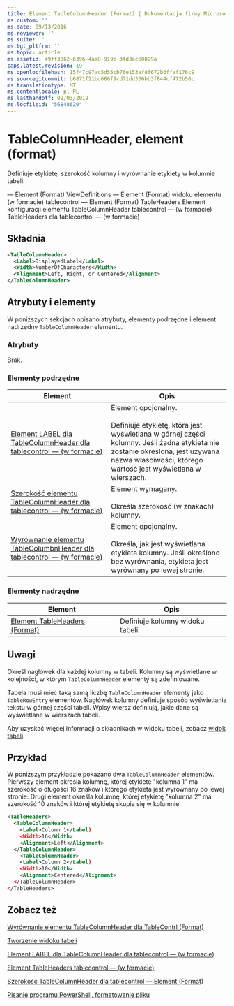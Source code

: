 ```yaml
---
title: Element TableColumnHeader (Format) | Dokumentacja firmy Microsoft
ms.custom: ''
ms.date: 09/13/2016
ms.reviewer: ''
ms.suite: ''
ms.tgt_pltfrm: ''
ms.topic: article
ms.assetid: 49ff3062-6396-4aa8-919b-3fd3ac60899a
caps.latest.revision: 19
ms.openlocfilehash: 15f47c97ac5d55cb76e153af86672b3ffaf176c9
ms.sourcegitcommit: b6871f21bd666f9cd71dd336bb3f844cf472b56c
ms.translationtype: MT
ms.contentlocale: pl-PL
ms.lasthandoff: 02/03/2019
ms.locfileid: "56848629"
---
```

# <a name="tablecolumnheader-element-format"></a>TableColumnHeader, element (format)

Definiuje etykietę, szerokość kolumny i wyrównanie etykiety w kolumnie tabeli.

— Element (Format) ViewDefinitions — Element (Format) widoku elementu (w formacie) tablecontrol — Element (Format) TableHeaders Element konfiguracji elementu TableColumnHeader tablecontrol — (w formacie) TableHeaders dla tablecontrol — (w formacie)

## <a name="syntax"></a>Składnia

```xml
<TableColumnHeader>
  <Label>DisplayedLabel</Label>
  <Width>NumberOfCharacters</Width>
  <Alignment>Left, Right, or Centered</Alignment>
</TableColumnHeader>
```

## <a name="attributes-and-elements"></a>Atrybuty i elementy

W poniższych sekcjach opisano atrybuty, elementy podrzędne i element nadrzędny `TableColumnHeader` elementu.

### <a name="attributes"></a>Atrybuty

Brak.

### <a name="child-elements"></a>Elementy podrzędne

|Element|Opis|
|-------------|-----------------|
|[Element LABEL dla TableColumnHeader dla tablecontrol — (w formacie)](./label-element-for-tablecolumnheader-for-tablecontrol-format.md)|Element opcjonalny.<br /><br /> Definiuje etykietę, która jest wyświetlana w górnej części kolumny. Jeśli żadna etykieta nie zostanie określona, jest używana nazwa właściwości, którego wartość jest wyświetlana w wierszach.|
|[Szerokość elementu TableColumnHeader dla tablecontrol — (w formacie)](./width-element-for-tablecolumnheader-for-tablecontrol-format.md)|Element wymagany.<br /><br /> Określa szerokość (w znakach) kolumny.|
|[Wyrównanie elementu TableColumbnHeader dla tablecontrol — (w formacie)](./alignment-element-for-tablecolumnheader-for-tablecontrol-format.md)|Element opcjonalny.<br /><br /> Określa, jak jest wyświetlana etykieta kolumny. Jeśli określono bez wyrównania, etykieta jest wyrównany po lewej stronie.|

### <a name="parent-elements"></a>Elementy nadrzędne

|Element|Opis|
|-------------|-----------------|
|[Element TableHeaders (Format)](./tableheaders-element-format.md)|Definiuje kolumny widoku tabeli.|

## <a name="remarks"></a>Uwagi

Określ nagłówek dla każdej kolumny w tabeli. Kolumny są wyświetlane w kolejności, w którym `TableColumnHeader` elementy są zdefiniowane.

Tabela musi mieć taką samą liczbę `TableColumnHeader` elementy jako `TableRowEntry` elementów. Nagłówek kolumny definiuje sposób wyświetlania tekstu w górnej części tabeli. Wpisy wiersz definiują, jakie dane są wyświetlane w wierszach tabeli.

Aby uzyskać więcej informacji o składnikach w widoku tabeli, zobacz [widok tabeli](./creating-a-table-view.md).

## <a name="example"></a>Przykład

W poniższym przykładzie pokazano dwa `TableColumnHeader` elementów. Pierwszy element określa kolumnę, której etykietę "kolumna 1" ma szerokość o długości 16 znaków i którego etykieta jest wyrównany po lewej stronie. Drugi element określa kolumnę, której etykietę "kolumna 2" ma szerokość 10 znaków i której etykietę skupia się w kolumnie.

```xml
<TableHeaders>
  <TableColumnHeader>
    <Label>Column 1</Label)
    <Width>16</Width>
    <Alignment>Left</Alignment>
  </TableColumnHeader>
    <TableColumnHeader>
    <Label>Column 2</Label)
    <Width>10</Width>
    <Alignment>Centered</Alignment>
  </TableColumnHeader>
</TableHeaders>
```

## <a name="see-also"></a>Zobacz też

[Wyrównanie elementu TableColumnHeader dla TableContrl (Format)](./alignment-element-for-tablecolumnheader-for-tablecontrol-format.md)

[Tworzenie widoku tabeli](./creating-a-table-view.md)

[Element LABEL dla TableColumnHeader dla tablecontrol — (w formacie)](./label-element-for-tablecolumnheader-for-tablecontrol-format.md)

[Element TableHeaders tablecontrol — (w formacie)](./tableheaders-element-format.md)

[Szerokość TableColumnHeader dla tablecontrol — Element (Format)](./width-element-for-tablecolumnheader-for-tablecontrol-format.md)

[Pisanie programu PowerShell, formatowanie pliku](./writing-a-powershell-formatting-file.md)
